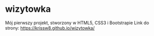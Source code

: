 # wizytowka
Mój pierwszy projekt, stworzony w HTML5, CSS3 i Bootstrapie
Link do strony: https://krissw8.github.io/wizytowka/
